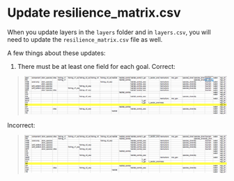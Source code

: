 # Update resilience_matrix.csv

When you update layers in the `layers` folder and in `layers.csv`, you will need to update the `resilience_matrix.csv` file as well.

A few things about these updates: 
1. There must be at least one field for each goal. Correct:

  > ![](zfig_resil_mtx_good.png)  

  Incorrect:
  > ![](zfig_resil_mtx_bad.png)  
